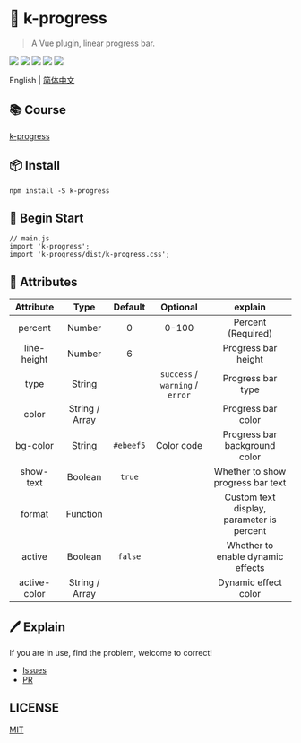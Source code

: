 # 🌈 k-progress

> A Vue plugin, linear progress bar.

![](https://img.shields.io/npm/v/k-progress?color=success&style=flat-square)
![](https://img.shields.io/github/languages/top/xrkffgg/k-progress?style=flat-square)
![](https://img.shields.io/github/languages/code-size/xrkffgg/k-progress?color=orange&style=flat-square)
![](https://img.shields.io/github/stars/xrkffgg/k-progress?color=blueviolet&style=flat-square)
![](https://img.shields.io/github/license/xrkffgg/k-progress?color=red&style=flat-square)

English | [简体中文](./README-CN.md) 

## 📚 Course
[k-progress](https://xrkffgg.github.io/Knotes/course/k-progress.html)

## 📦 Install
```
npm install -S k-progress
```

## 🔨 Begin Start
```
// main.js
import 'k-progress';
import 'k-progress/dist/k-progress.css';
```

## 📔 Attributes
|  Attribute   |      Type      |  Default  |            Optional             |                  explain                  |
| :----------: | :------------: | :-------: | :-----------------------------: | :---------------------------------------: |
|   percent    |     Number     |     0     |              0-100              |            Percent (Required)             |
| line-height  |     Number     |     6     |                                 |            Progress bar height            |
|     type     |     String     |           | `success` / `warning` / `error` |             Progress bar type             |
|    color     | String / Array |           |                                 |            Progress bar color             |
|   bg-color   |     String     | `#ebeef5` |           Color code            |       Progress bar background color       |
|  show-text   |    Boolean     |  `true`   |                                 |     Whether to show progress bar text     |
|    format    |    Function    |           |                                 | Custom text display, parameter is percent |
|    active    |    Boolean     |  `false`  |                                 |     Whether to enable dynamic effects     |
| active-color | String / Array |           |                                 |           Dynamic effect color            |

## 🖊 Explain
If you are in use, find the problem, welcome to correct!
- [Issues](https://github.com/xrkffgg/k-progress/issues) 
- [PR](https://github.com/xrkffgg/k-progress/pulls)

## LICENSE
[MIT](https://github.com/xrkffgg/k-progress/blob/master/LICENSE)